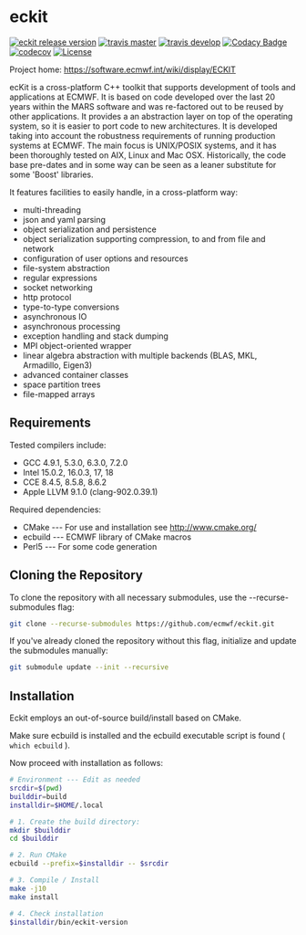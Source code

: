 eckit
=====

[![eckit release version](https://img.shields.io/github/release/ecmwf/eckit.svg)](https://github.com/ecmwf/eckit/releases/latest)
[![travis master](https://img.shields.io/travis/ecmwf/eckit/master.svg?label=master&logo=travis)](http://travis-ci.org/ecmwf/eckit "master")
[![travis develop](https://img.shields.io/travis/ecmwf/eckit/develop.svg?label=develop&logo=travis)](http://travis-ci.org/ecmwf/eckit "develop")
[![Codacy Badge](https://api.codacy.com/project/badge/Grade/094b5cd7496e46558d4495e6ec7d3c65)](https://www.codacy.com/app/tlmquintino/eckit?utm_source=github.com&amp;utm_medium=referral&amp;utm_content=ecmwf/eckit&amp;utm_campaign=Badge_Grade)
[![codecov](https://codecov.io/gh/ecmwf/eckit/branch/develop/graph/badge.svg)](https://codecov.io/gh/ecmwf/eckit)
[![License](https://img.shields.io/badge/License-Apache%202.0-blue.svg)](https://github.com/ecmwf/eckit/blob/develop/LICENSE)

Project home: https://software.ecmwf.int/wiki/display/ECKIT


ecKit is a cross-platform C++ toolkit that supports development of tools and applications at ECMWF.
It is based on code developed over the last 20 years within the MARS software and was re-factored out to be reused by other applications.
It provides a an abstraction layer on top of the operating system, so it is easier to port code to new architectures.
It is developed taking into account the robustness requirements of running production systems at ECMWF.
The main focus is UNIX/POSIX systems, and it has been thoroughly tested on AIX, Linux and Mac OSX.
Historically, the code base pre-dates and in some way can be seen as a leaner substitute for some 'Boost' libraries.

It features facilities to easily handle, in a cross-platform way:
* multi-threading
* json and yaml parsing
* object serialization and persistence
* object serialization supporting compression, to and from file and network
* configuration of user options and resources
* file-system abstraction
* regular expressions
* socket networking
* http protocol
* type-to-type conversions
* asynchronous IO
* asynchronous processing
* exception handling and stack dumping
* MPI object-oriented wrapper
* linear algebra abstraction with multiple backends (BLAS, MKL, Armadillo, Eigen3)
* advanced container classes
* space partition trees
* file-mapped arrays


Requirements
------------

Tested compilers include:

- GCC 4.9.1, 5.3.0, 6.3.0, 7.2.0
- Intel 15.0.2, 16.0.3, 17, 18
- CCE 8.4.5, 8.5.8, 8.6.2
- Apple LLVM 9.1.0 (clang-902.0.39.1)

Required dependencies:

- CMake --- For use and installation see http://www.cmake.org/
- ecbuild --- ECMWF library of CMake macros
- Perl5 --- For some code generation


Cloning the Repository
----------------------

To clone the repository with all necessary submodules, use the --recurse-submodules flag:

```bash
git clone --recurse-submodules https://github.com/ecmwf/eckit.git
```

If you've already cloned the repository without this flag, initialize and update the submodules manually:

```bash
git submodule update --init --recursive
```


Installation
------------

Eckit employs an out-of-source build/install based on CMake.

Make sure ecbuild is installed and the ecbuild executable script is found ( `which ecbuild` ).

Now proceed with installation as follows:

```bash
# Environment --- Edit as needed
srcdir=$(pwd)
builddir=build
installdir=$HOME/.local

# 1. Create the build directory:
mkdir $builddir
cd $builddir

# 2. Run CMake
ecbuild --prefix=$installdir -- $srcdir

# 3. Compile / Install
make -j10
make install

# 4. Check installation
$installdir/bin/eckit-version
```
